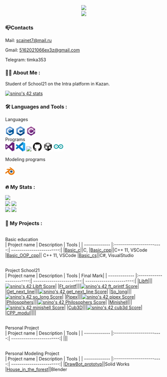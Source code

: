 <div id="header" align="center">
    <img src="https://media4.giphy.com/media/qgQUggAC3Pfv687qPC/giphy.gif?cid=ecf05e474ydg1ztwzc9iu0pl45sk4dy9ma21nokmpcc7ktn3&rid=giphy.gif&ct=g" width="200"/>
</div>

<div id="badges" align="center">
    <!---<a href="https://grabcad.com/dashboard"> 
    <img src="https://img.shields.io/badge/grabcad-black?logo=grabcad&logoColor=white&style=for-the-badge" width="100" alt="GrabCad Badge"/>
    </a>--->
</div>

<div id="badges" align="center">
    <img src="https://komarev.com/ghpvc/?username=scainet7&color=lightgrey&style=plastic"/>
</div>

### :mailbox_closed:Contacts

Mail:       scainet7@mail.ru


Gmail:      5162021066ex3z@gmail.com

Telegram:   timka353

### :man_technologist: About Me :

Student of School21 on the Intra platform in Kazan.

[![snino's 42 stats](https://badge42.vercel.app/api/v2/cld321p6n00930fmeuwusgd4z/stats?cursusId=21&coalitionId=101)](https://github.com/JaeSeoKim/badge42)

### :hammer_and_wrench: Languages and Tools :

Languages
<div id="badges">
    <img src="https://github.com/devicons/devicon/blob/master/icons/c/c-original.svg" width="30px"/>
    <img src="https://github.com/devicons/devicon/blob/master/icons/cplusplus/cplusplus-original.svg" width="30px"/>
    <img src="https://github.com/devicons/devicon/blob/master/icons/csharp/csharp-original.svg" width="30px"/>
</div>
Programs
<div id="badges">
    <img src="https://github.com/devicons/devicon/blob/master/icons/visualstudio/visualstudio-plain.svg" width="30px"/>
    <img src="https://github.com/devicons/devicon/blob/master/icons/vscode/vscode-original.svg" width="30px"/>
    <img src="https://cdn.worldvectorlogo.com/logos/clion-1.svg" width="30px"/>
    <img src="https://github.com/devicons/devicon/blob/master/icons/github/github-original.svg" width="30px"/>
    <img src="https://github.com/devicons/devicon/blob/master/icons/unity/unity-original.svg" width="30px"/>  
    <img src="https://github.com/devicons/devicon/blob/master/icons/arduino/arduino-original.svg" width="30px"/>
</div>

Modeling programs 
<div id="badges">
    <img src="https://github.com/devicons/devicon/blob/master/icons/blender/blender-original.svg" width="30px"/>
</div>

### :fire: My Stats :

<div id="badges">
    <img src="http://github-profile-summary-cards.vercel.app/api/cards/profile-details?username=scainet7&theme=2077" width="500px"/>
</div>
<div id="badges">
    <img src="http://github-profile-summary-cards.vercel.app/api/cards/repos-per-language?username=scainet7&theme=2077"width="250px"/>
    <img src="http://github-profile-summary-cards.vercel.app/api/cards/most-commit-language?username=scainet7&theme=2077"width="250px"/>
</div>
<div id="badges">
    <img src="http://github-profile-summary-cards.vercel.app/api/cards/stats?username=scainet7&theme=2077"width="250px"/>
    <img src="http://github-profile-summary-cards.vercel.app/api/cards/productive-time?username=scainet7&theme=2077&utcOffset=8"width="250px"/>
</div>

### :file_folder: My Projects :

<br> Basic education </br>
| Project name      | Description                | Tools |
| ------------- |:------------------------:| ------------------------:|
|[Basic_c](https://github.com/scainet7/basic_c)||C, 
|[Basic_cpp](https://github.com/scainet7/basic_cpp)||C++ 11, VSCode
|[Basic_OOP_cpp](https://github.com/scainet7/basic_oop_cpp)|| C++ 11, VSCode
|[Basic_cs](https://github.com/scainet7/basic_cs)||C#, VisualStudio

<br> Project School21 </br>
| Project name      | Description                | Tools                | Final Mark|
| ------------- |:------------------------:| ------------------------:| ------------------------:|
|[Libft](https://github.com/scainet7/Libft)|||<a href="https://github.com/JaeSeoKim/badge42"><img src="https://badge42.vercel.app/api/v2/cld321p6n00930fmeuwusgd4z/project/2365489" alt="snino's 42 Libft Score" /></a>|
|[Ft_printf](https://github.com/scainet7/ft_printf)|||<a href="https://github.com/JaeSeoKim/badge42"><img src="https://badge42.vercel.app/api/v2/cld321p6n00930fmeuwusgd4z/project/2397138" alt="snino's 42 ft_printf Score" /></a>|
|[Get_next_line](https://github.com/scainet7/get_next_line)|||<a href="https://github.com/JaeSeoKim/badge42"><img src="https://badge42.vercel.app/api/v2/cld321p6n00930fmeuwusgd4z/project/2397139" alt="snino's 42 get_next_line Score" /></a>|
|[So_long](https://github.com/scainet7/So_long)|||<a href="https://github.com/JaeSeoKim/badge42"><img src="https://badge42.vercel.app/api/v2/cld321p6n00930fmeuwusgd4z/project/2465360" alt="snino's 42 so_long Score" /></a>|
|[Pipex](https://github.com/scainet7/Pipex)|||<a href="https://github.com/JaeSeoKim/badge42"><img src="https://badge42.vercel.app/api/v2/cld321p6n00930fmeuwusgd4z/project/2465361" alt="snino's 42 pipex Score" /></a>|
|[Philosophers](https://github.com/scainet7/Philosophers)|||<a href="https://github.com/JaeSeoKim/badge42"><img src="https://badge42.vercel.app/api/v2/cld321p6n00930fmeuwusgd4z/project/2608833" alt="snino's 42 Philosophers Score" /></a>|
|[Minishell](https://github.com/scainet7/Minishell)|||<a href="https://github.com/JaeSeoKim/badge42"><img src="https://badge42.vercel.app/api/v2/cld321p6n00930fmeuwusgd4z/project/2608835" alt="snino's 42 minishell Score" /></a>|
|[Cub3D](https://github.com/scainet7/Cub3D)|||<a href="https://github.com/JaeSeoKim/badge42"><img src="https://badge42.vercel.app/api/v2/cld321p6n00930fmeuwusgd4z/project/2765748" alt="snino's 42 cub3d Score" /></a>|
|[CPP_modul](https://github.com/scainet7/CPP_modul)||||


<br> Personal Project </br>
| Project name      | Description                | Tools |
| ------------- |:------------------------:| ------------------------:|
|||

<br> Personal Modeling Project </br>
| Project name      | Description                | Tools |
| ------------- |:------------------------:| ------------------------:|
|[DrawBot_prototyp](https://drive.google.com/drive/folders/1Xvb0IHcfWdeb_MImfi8IQB_gM7_5T3U5?usp=sharing)||Solid Works
|[House_in_the_forest](https://github.com/scainet7/House_in_the_forest)||Blender






